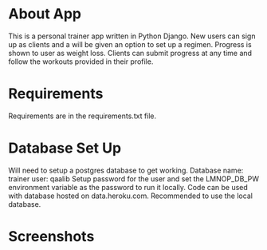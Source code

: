 # About App
This is a personal trainer app written in Python Django. New users can sign up as clients and a will be given an option to set up a regimen.
Progress is shown to user as weight loss.
Clients can submit progress at any time and follow the workouts provided in their profile.


# Requirements
Requirements are in the requirements.txt file. 

# Database Set Up 
Will need to setup a postgres database to get working.
Database name: trainer
user: qaalib
Setup password for the user and set the LMNOP_DB_PW environment variable as the password to run it locally.
Code can be used with database hosted on data.heroku.com.
Recommended to use the local database.

# Screenshots
